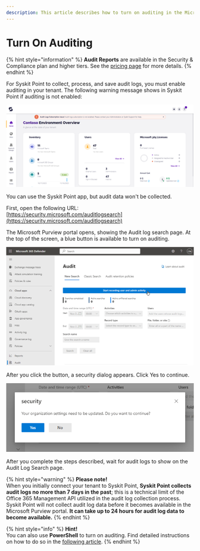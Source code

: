 ```yaml
---
description: This article describes how to turn on auditing in the Microsoft 365 Security & Compliance Center.
---
```


# Turn On Auditing

{% hint style="information" %}
**Audit Reports** are available in the Security & Compliance plan and higher tiers. See the [pricing page](https://www.syskit.com/products/point/pricing/) for more details.
{% endhint %}

For Syskit Point to collect, process, and save audit logs, you must enable auditing in your tenant. The following warning message shows in Syskit Point if auditing is not enabled:

![Syskit Point - Audit Error](../.gitbook/assets/turn-on-auditing-point-error.png)

You can use the Syskit Point app, but audit data won't be collected.

First, open the following URL: [https://security.microsoft.com/auditlogsearch](https://security.microsoft.com/auditlogsearch)

The Microsoft Purview portal opens, showing the Audit log search page. At the top of the screen, a blue button is available to turn on auditing.

![Microsoft Purview - Start recording user and admin activity](../.gitbook/assets/turn-on-auditing-audit-log-search-screen.png)

After you click the button, a security dialog appears. Click Yes to continue.

![MMicrosoft Purview - Security dialog](../.gitbook/assets/turn-on-auditing-security-dialog.png)

After you complete the steps described, wait for audit logs to show on the Audit Log Search page.

{% hint style="warning" %}
**Please note!**  
When you initially connect your tenant to Syskit Point, **Syskit Point collects audit logs no more than 7 days in the past**; this is a technical limit of the Office 365 Management API utilized in the audit log collection process.
Syskit Point will not collect audit log data before it becomes available in the Microsoft Purview portal. **It can take up to 24 hours for audit log data to become available.**
{% endhint %}

{% hint style="info" %}
**Hint!**  
You can also use **PowerShell** to turn on auditing. Find detailed instructions on how to do so in the [following article](https://docs.microsoft.com/en-us/microsoft-365/compliance/turn-audit-log-search-on-or-off).
{% endhint %}

